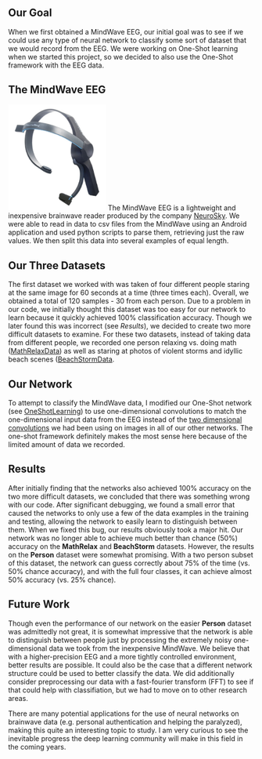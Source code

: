 ## Our Goal
When we first obtained a MindWave EEG, our initial goal was to see if we could
use any type of neural network to classify some sort of dataset that we would record
from the EEG.  We were working on One-Shot learning when we started this project, so
we decided to also use the One-Shot framework with the EEG data.

## The MindWave EEG
<img src="./mindwave.jpg" alt="Image of MindWave" width="200"/>
The MindWave EEG is a lightweight and inexpensive brainwave reader produced by the
company <a href="http://neurosky.com">NeuroSky</a>.  We were able to read in data to
csv files from the MindWave using an Android application and used python scripts
to parse them, retrieving just the raw values.  We then split this data into several
examples of equal length.

## Our Three Datasets
The first dataset we worked with was taken of four different people staring at the 
same image for 60 seconds at a time (three times each).  Overall, we obtained a total
of 120 samples - 30 from each person.  Due to a problem in our code, we initially
thought this dataset was too easy for our network to learn because it quickly
achieved 100% classification accuracy.  Though we later found this was incorrect (see
*Results*), we decided to create two more difficult datasets to examine.  For these 
two datasets, instead of taking data from different people, we recorded one person 
relaxing vs. doing math ([MathRelaxData](./MathRelaxData)) as well as staring at 
photos of violent storms and idyllic beach scenes 
([BeachStormData](./BeachStormData).

## Our Network
To attempt to classify the MindWave data, I modified our One-Shot network (see 
[OneShotLearning](../OneShotLearning/)) to use one-dimensional convolutions to match
the one-dimensional input data from the EEG instead of the
[two dimensional convolutions](../README.md) we had been using on images in all of 
our other networks.  The one-shot framework definitely makes the most sense here
because of the limited amount of data we recorded.

## Results
After initially finding that the networks also achieved 100% accuracy on the two
more difficult datasets, we concluded that there was something wrong with our code.
After significant debugging, we found a small error that caused the networks to only
use a few of the data examples in the training and testing, allowing the network
to easily learn to distinguish between them.  When we fixed this bug, our results
obviously took a major hit.  Our network was no longer able to achieve much better
than chance (50%) accuracy on the **MathRelax** and **BeachStorm** datasets.
However, the results on the **Person** dataset were somewhat promising. With a two 
person subset of this dataset, the network can guess correctly about 75% of the time 
(vs. 50% chance accuracy), and with the full four classes, it can achieve almost 50% 
accuracy (vs. 25% chance).

## Future Work
Though even the performance of our network on the easier **Person** dataset was 
admittedly not great, it is somewhat impressive that the network is able to 
distinguish between people just by processing the extremely noisy one-dimensional 
data we took from the inexpensive MindWave.  We believe that with a higher-precision 
EEG and a more tightly controlled environment, better results are possible.  It 
could also be the case that a different network structure could be used to better 
classify the data.  We did additionally consider preprocessing our data with a 
fast-fourier transform (FFT) to see if that could help with classifiation, but we had
to move on to other research areas.  

There are many potential applications for the use of neural networks on brainwave 
data (e.g. personal authentication and helping the paralyzed), making this quite an 
interesting topic to study.  I am very curious to see the inevitable progress the 
deep learning community will make in this field in the coming years.
